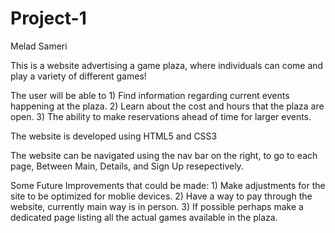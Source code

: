 # Project-1

Melad Sameri

This is a website advertising a game plaza, where individuals can come 
and play a variety of different games!

The user will be able to
    1) Find information regarding current events happening at the plaza.
    2) Learn about the cost and hours that the plaza are open.
    3) The ability to make reservations ahead of time for larger events.

The website is developed using HTML5 and CSS3

The website can be navigated using the nav bar on the right, to go to each page,
Between Main, Details, and Sign Up resepectively.

Some Future Improvements that could be made:
    1) Make adjustments for the site to be optimized for moblie devices.
    2) Have a way to pay through the website, currently main way is in person.
    3) If possible perhaps make a dedicated page listing all the actual games   available in the plaza.
